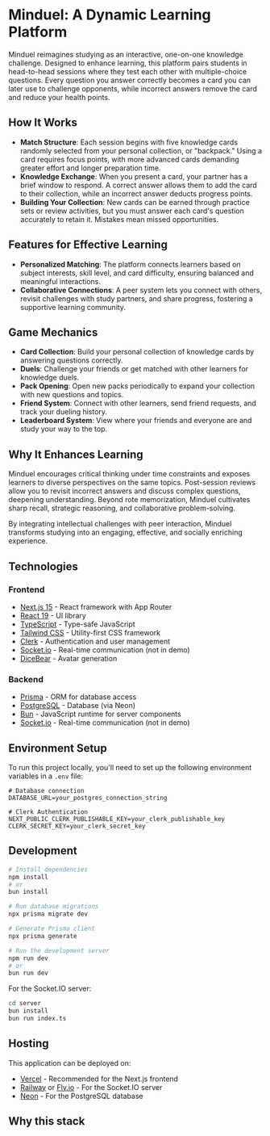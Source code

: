 # Minduel: A Dynamic Learning Platform

Minduel reimagines studying as an interactive, one-on-one knowledge challenge. Designed to enhance learning, this platform pairs students in head-to-head sessions where they test each other with multiple-choice questions. Every question you answer correctly becomes a card you can later use to challenge opponents, while incorrect answers remove the card and reduce your health points.

## How It Works

- **Match Structure**: Each session begins with five knowledge cards randomly selected from your personal collection, or "backpack." Using a card requires focus points, with more advanced cards demanding greater effort and longer preparation time.
- **Knowledge Exchange**: When you present a card, your partner has a brief window to respond. A correct answer allows them to add the card to their collection, while an incorrect answer deducts progress points.
- **Building Your Collection**: New cards can be earned through practice sets or review activities, but you must answer each card's question accurately to retain it. Mistakes mean missed opportunities.

## Features for Effective Learning

- **Personalized Matching**: The platform connects learners based on subject interests, skill level, and card difficulty, ensuring balanced and meaningful interactions.
- **Collaborative Connections**: A peer system lets you connect with others, revisit challenges with study partners, and share progress, fostering a supportive learning community.

## Game Mechanics

- **Card Collection**: Build your personal collection of knowledge cards by answering questions correctly.
- **Duels**: Challenge your friends or get matched with other learners for knowledge duels.
- **Pack Opening**: Open new packs periodically to expand your collection with new questions and topics.
- **Friend System**: Connect with other learners, send friend requests, and track your dueling history.
- **Leaderboard System**: View where your friends and everyone are and study your way to the top.

## Why It Enhances Learning

Minduel encourages critical thinking under time constraints and exposes learners to diverse perspectives on the same topics. Post-session reviews allow you to revisit incorrect answers and discuss complex questions, deepening understanding. Beyond rote memorization, Minduel cultivates sharp recall, strategic reasoning, and collaborative problem-solving.

By integrating intellectual challenges with peer interaction, Minduel transforms studying into an engaging, effective, and socially enriching experience.

## Technologies

### Frontend

- [Next.js 15](https://nextjs.org/) - React framework with App Router
- [React 19](https://react.dev/) - UI library
- [TypeScript](https://www.typescriptlang.org/) - Type-safe JavaScript
- [Tailwind CSS](https://tailwindcss.com/) - Utility-first CSS framework
- [Clerk](https://clerk.com/) - Authentication and user management
- [Socket.io](https://socket.io/) - Real-time communication (not in demo)
- [DiceBear](https://www.dicebear.com/) - Avatar generation

### Backend

- [Prisma](https://www.prisma.io/) - ORM for database access
- [PostgreSQL](https://www.postgresql.org/) - Database (via Neon)
- [Bun](https://bun.sh/) - JavaScript runtime for server components
- [Socket.io](https://socket.io/) - Real-time communication (not in demo)

## Environment Setup

To run this project locally, you'll need to set up the following environment variables in a `.env` file:

```
# Database connection
DATABASE_URL=your_postgres_connection_string

# Clerk Authentication
NEXT_PUBLIC_CLERK_PUBLISHABLE_KEY=your_clerk_publishable_key
CLERK_SECRET_KEY=your_clerk_secret_key
```

## Development

```bash
# Install dependencies
npm install
# or
bun install

# Run database migrations
npx prisma migrate dev

# Generate Prisma client
npx prisma generate

# Run the development server
npm run dev
# or
bun run dev
```

For the Socket.IO server:

```bash
cd server
bun install
bun run index.ts
```

## Hosting

This application can be deployed on:

- [Vercel](https://vercel.com/) - Recommended for the Next.js frontend
- [Railway](https://railway.app/) or [Fly.io](https://fly.io/) - For the Socket.IO server
- [Neon](https://neon.tech/) - For the PostgreSQL database

## Why this stack
